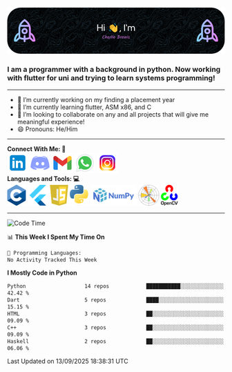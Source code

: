 ![Header Image](./github-header-image.png)

### I am a programmer with a background in python. Now working with flutter for uni and trying to learn systems programming!
___
- 🔭 I’m currently working on my finding a placement year 
- 🌱 I’m currently learning flutter, ASM x86, and C
- 👯 I’m looking to collaborate on any and all projects that will give me meaningful experience!
- 😄 Pronouns: He/Him
___
**Connect With Me:    🤝**  
[![Linkedin Icon](./social-media-icons/linkedin.png)](https://www.linkedin.com/in/charlie-brewis-067b5a29a/)
[![Discord Icon](./social-media-icons/discord.png)](https://discordapp.com/users/234345646319075328)
[![Gmail Icon](./social-media-icons/gmail.png)](mailto:charliebrewis12@gmail.com)
[![Whatsapp Icon](./social-media-icons/whatsapp.png)](https://wa.me/077388930480)
[![Instagram Icon](./social-media-icons/instagram.png)](https://www.instagram.com/_charlie_brewis?igsh=MTI2dGR2OHV2cXp1cQ%3D%3D&utm_source=qr)  
  **Languages and Tools:    💻**  
![c Icon](./languages-and-tools-icons/c.png)
![Flutter Icon](./languages-and-tools-icons/flutter.png)
![js Icon](./languages-and-tools-icons/js.png)
![Python Icon](./languages-and-tools-icons/python.png)
![Numpy Icon](./languages-and-tools-icons/numpy.png)
![Matplotlib Icon](./languages-and-tools-icons/matplotlib.png)
![Open CV Icon](./languages-and-tools-icons/opencv.png)
___
<!--START_SECTION:waka-->
![Code Time](http://img.shields.io/badge/Code%20Time-272%20hrs%2014%20mins-blue)

📊 **This Week I Spent My Time On** 

```text
💬 Programming Languages: 
No Activity Tracked This Week
```

**I Mostly Code in Python** 

```text
Python                   14 repos            ███████████░░░░░░░░░░░░░░   42.42 % 
Dart                     5 repos             ████░░░░░░░░░░░░░░░░░░░░░   15.15 % 
HTML                     3 repos             ██░░░░░░░░░░░░░░░░░░░░░░░   09.09 % 
C++                      3 repos             ██░░░░░░░░░░░░░░░░░░░░░░░   09.09 % 
Haskell                  2 repos             ██░░░░░░░░░░░░░░░░░░░░░░░   06.06 % 
```




 Last Updated on 13/09/2025 18:38:31 UTC
<!--END_SECTION:waka-->

